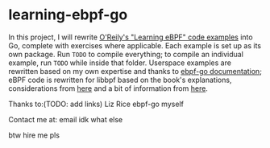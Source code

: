 # learning-ebpf-go
In this project, I will rewrite [O'Reily's "Learning eBPF" code examples](https://github.com/lizrice/learning-ebpf) into Go, complete with exercises where applicable. Each example is set up as its own package. Run `TODO` to compile everything; to compile an individual example, run `TODO` while inside that folder. Userspace examples are rewritten based on my own expertise and thanks to [ebpf-go documentation](https://github.com/cilium/ebpf?tab=readme-ov-file#packages); eBPF code is rewritten for libbpf based on the book's explanations, considerations from [here](https://facebookmicrosites.github.io/bpf/blog/2020/02/20/bcc-to-libbpf-howto-guide.html) and a bit of information from [here](https://github.com/iovisor/bcc/issues/4404).

Thanks to:(TODO: add links)
Liz Rice
ebpf-go
myself

Contact me at:
email
idk what else

btw hire me pls
